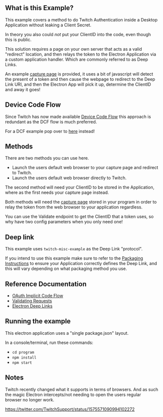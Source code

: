 ## What is this Example?

This example covers a method to do Twitch Authentication inside a Desktop Application without leaking a Client Secret.

In theory you also could _not_ put your ClientID into the code, even though this is public.

This solution requires a page on your own server that acts as a valid "redirect" location, and then relays the token to the Electron Application via a custom application handler. Which are commonly referred to as Deep Links.

An example [capture page](webpage) is provided, it uses a bit of javascript will detect the present of a token and then cause the webpage to redirect to the Deep Link URI, and then the Electron App will pick it up, determine the ClientID and away it goes!

## Device Code Flow

Since Twitch has now made available [Device Code Flow](https://dev.twitch.tv/docs/authentication/getting-tokens-oauth/#device-code-grant-flow) this approach is redundant as the DCF flow is much preferred.

For a DCF example pop over to [here](../authentication/electron_devicecode/) instead!

## Methods

There are two methods you can use here.

- Launch the users default web browser to your capture page and redirect to Twitch.
- Launch the users default web browser directly to Twitch.

The second method will need your ClientID to be stored in the Application, where as the first needs your capture page instead.

Both methods will need the [capture page](webpage) stored in your program in order to relay the token from the web browser to your application regardless.

You can use the Validate endpoint to get the ClientID that a token uses, so why have two config parameters when you only need one!

## Deep link

This example uses `twitch-misc-example` as the Deep Link "protocol".

If you intend to use this example make sure to refer to the [Packaging Instructions](https://www.electronjs.org/docs/latest/tutorial/launch-app-from-url-in-another-app#packaging) to ensure your Application correctly defines the Deep Link, and this will vary depending on what packaging method you use.

## Reference Documentation

- [OAuth Implicit Code Flow](https://dev.twitch.tv/docs/authentication/getting-tokens-oauth#oauth-implicit-code-flow)
- [Validating Requests](https://dev.twitch.tv/docs/authentication/validate-tokens/)
- [Electron Deep Links](https://www.electronjs.org/docs/latest/tutorial/launch-app-from-url-in-another-app)

## Running the example

This electron application uses a "single package.json" layout.

In a console/terminal, run these commands:

- `cd program`
- `npm install`
- `npm start`

## Notes

Twitch recently changed what it supports in terms of browsers. And as such the magic Electron intercepts/not needing to open the users regular browser no longer work.

https://twitter.com/TwitchSupport/status/1575571090994102272

